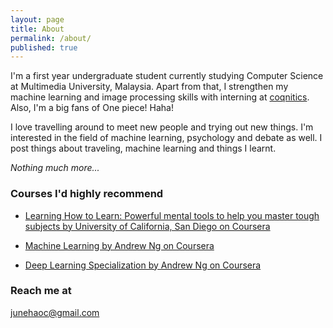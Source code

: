 ```yaml
---
layout: page
title: About
permalink: /about/
published: true
---
```

I'm a first year undergraduate student currently studying Computer Science at Multimedia University, Malaysia. Apart from that, I strengthen my machine learning and image processing skills with interning at [coqnitics](http://coqnitics.com/). Also, I'm a big fans of One piece! Haha!

I love travelling around to meet new people and trying out new things. I'm interested in the field of machine learning, psychology and debate as well. I post things about traveling, machine learning and things I learnt.
  
_Nothing much more..._


### Courses I'd highly recommend

* [Learning How to Learn: Powerful mental tools to help you master tough subjects by University of California, San Diego on Coursera](https://www.coursera.org/learn/learning-how-to-learn)

* [Machine Learning by Andrew Ng on Coursera](https://www.coursera.org/learn/machine-learning)  
  
* [Deep Learning Specialization by Andrew Ng on Coursera](https://www.coursera.org/specializations/deep-learning)



### Reach me at

[junehaoc@gmail.com](mailto:junehaoc@gmail.com)
